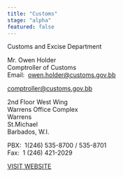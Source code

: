 ```yaml
---
title: "Customs"
stage: "alpha"
featured: false
---
```


Customs and Excise Department

Mr. Owen Holder  
Comptroller of Customs  
Email:  owen.holder@customs.gov.bb 

comptroller@customs.gov.bb  
  
  
2nd Floor West Wing  
Warrens Office Complex  
Warrens  
St.Michael  
Barbados, W.I.  
  
PBX:  1(246) 535-8700 / 535-8701  
Fax:  1 (246) 421-2029   
  
  
[VISIT WEBSITE](http://www.customs.gov.bb/)